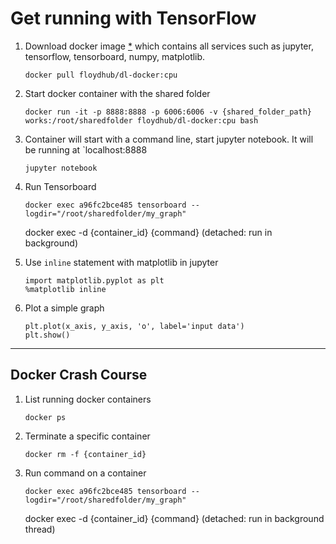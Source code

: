# Get running with TensorFlow

1. Download docker image [*](https://github.com/saiprashanths/dl-docker) which contains all services such as jupyter, tensorflow, tensorboard, numpy, matplotlib.
	```
	docker pull floydhub/dl-docker:cpu
	```
	
2. Start docker container with the shared folder
	```
	docker run -it -p 8888:8888 -p 6006:6006 -v {shared_folder_path} works:/root/sharedfolder floydhub/dl-docker:cpu bash
	```

3. Container will start with a command line, start jupyter notebook. It will be running at `localhost:8888

	```
	jupyter notebook
	```

4. Run Tensorboard
	```
	docker exec a96fc2bce485 tensorboard --logdir="/root/sharedfolder/my_graph"
	```

	docker exec -d {container_id} {command}
	           (detached: run in background)

5. Use `inline` statement with matplotlib in jupyter

	```
	import matplotlib.pyplot as plt
	%matplotlib inline
	```

6. Plot a simple graph 
	```
	plt.plot(x_axis, y_axis, 'o', label='input data')
	plt.show()
	```

---

## Docker Crash Course

1. List running docker containers
	```
	docker ps
	```

2. Terminate a specific container
	```
	docker rm -f {container_id}
	```

3. Run command on a container
	```
	docker exec a96fc2bce485 tensorboard --logdir="/root/sharedfolder/my_graph"
	```

	docker exec -d {container_id} {command}
	           (detached: run in background thread)
